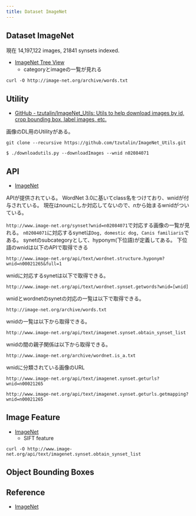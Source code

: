 ```yaml
---
title: Dataset ImageNet
---
```


## Dataset ImageNet
現在 14,197,122 images, 21841 synsets indexed.

* [ImageNet Tree View](http://image-net.org/synset?wnid=n02084071)
    * categoryとimageの一覧が見れる


```
curl -O http://image-net.org/archive/words.txt
```

## Utility
* [GitHub - tzutalin/ImageNet_Utils: Utils to help download images by id, crop bounding box, label images, etc.](https://github.com/tzutalin/ImageNet_Utils)

画像のDL用のUtilityがある。

```
git clone --recursive https://github.com/tzutalin/ImageNet_Utils.git
```

```
$ ./downloadutils.py --downloadImages --wnid n02084071
```


## API
* [ImageNet](http://image-net.org/download-API)

APIが提供されている。
WordNet 3.0に基いてclass名をつけており、wnidが付与されている。
現在はnounにしか対応してないので、$n$から始まるwnidがついている。

`http://www.image-net.org/synset?wnid=n02084071`で対応する画像の一覧が見れる。
`n02084071`に対応するsynetは`Dog, domestic dog, Canis familiaris`である。
synetのsubcategoryとして、hyponym(下位語)が定義してある。
下位語のwnidは以下のAPIで取得できる

```
http://www.image-net.org/api/text/wordnet.structure.hyponym?wnid=n00021265&full=1
```

wnidに対応するsynetは以下で取得できる。

```
http://www.image-net.org/api/text/wordnet.synset.getwords?wnid=[wnid]
```

wnidとwordnetのsynetの対応の一覧は以下で取得できる。

```
http://image-net.org/archive/words.txt
```

wnidの一覧は以下から取得できる。

```
http://www.image-net.org/api/text/imagenet.synset.obtain_synset_list
```

wnidの間の親子関係は以下から取得できる。

```
http://www.image-net.org/archive/wordnet.is_a.txt
```

wnidに分類されている画像のURL

```
http://www.image-net.org/api/text/imagenet.synset.geturls?wnid=n00021265
```


```
http://www.image-net.org/api/text/imagenet.synset.geturls.getmapping?wnid=n00021265
```

## Image Feature

* [ImageNet](http://image-net.org/download-features)
    * SIFT feature

```
curl -O http://www.image-net.org/api/text/imagenet.synset.obtain_synset_list
```

## Object Bounding Boxes

## Reference
* [ImageNet](http://www.image-net.org/index)

